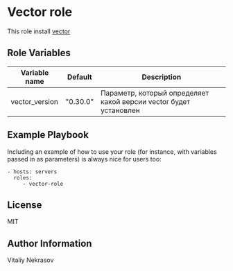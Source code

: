 Vector role
=========

This role install [vector](https://vector.dev/docs/)

Role Variables
--------------

| Variable name | Default | Description |
|-----------------------|----------|-------------------------|
| vector_version  | "0.30.0" | Параметр, который определяет какой версии vector будет установлен |

Example Playbook
----------------

Including an example of how to use your role (for instance, with variables passed in as parameters) is always nice for users too:

    - hosts: servers
      roles:
         - vector-role

License
-------

MIT

Author Information
------------------

Vitaliy Nekrasov
